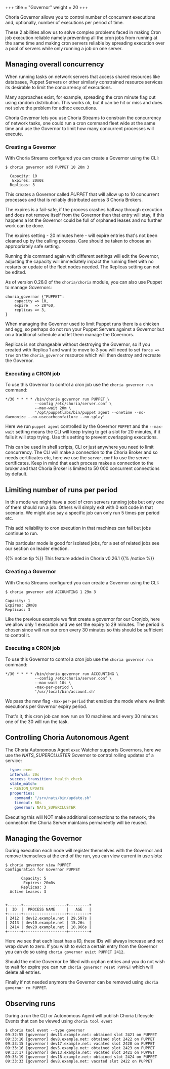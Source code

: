 +++
title = "Governor"
weight = 20
+++

Choria Governor allows you to control number of concurrent executions and, optionally, number of executions per period
of time.

These 2 abilities allow us to solve complex problems faced in making Cron job execution reliable namely preventing all
the cron jobs from running at the same time and making cron servers reliable by spreading execution over a pool of servers
while only running a job on one server.

## Managing overall concurrency

When running tasks on network servers that access shared resources like databases, Puppet Servers or other similarly
constrained resource services its desirable to limit the concurrency of executions.

Many approaches exist, for example, spreading the cron minute flag out using random distribution. This works ok, but it
can be hit or miss and does not solve the problem for adhoc executions.

Choria Governor lets you use Choria Streams to constrain the concurrency of network tasks, one could run a cron command
fleet wide at the same time and use the Governor to limit how many concurrent processes will execute.

### Creating a Governor

With Choria Streams configured you can create a Governor using the CLI:

```nohighlight
$ choria governor add PUPPET 10 20m 3

  Capacity: 10
   Expires: 20m0s
  Replicas: 3
```

This creates a Governor called *PUPPET* that will allow up to 10 concurrent processes and that is reliably distributed
across 3 Choria Brokers.

The expires is a fail-safe, if the process crashes halfway through execution and does not remove itself from the Governor
then that entry will stay, if this happens a lot the Governor could be full of orphaned leases and no further work can be done.

The expires setting - 20 minutes here - will expire entries that's not been cleaned up by the calling process. Care should
be taken to choose an appropriately safe setting.

Running this command again with different settings will edit the Governor, adjusting the capacity will immediately impact
the running fleet with no restarts or update of the fleet nodes needed. The Replicas setting can not be edited.

As of version 0.26.0 of the `choria/choria` module, you can also use Puppet to manage Governors:

```puppet
choria_governor {"PUPPET":
    capacity => 10,
    expire   => 20*60,
    replicas => 3,
}
```

When managing the Governor used to limit Puppet runs there is a chicken and egg, so perhaps do not run your Puppet Servers
against a Governor but on a traditional schedule and let them manage the Governors.

Replicas is not changeable without destroying the Governor, so if you created with Replica 1 and want to move to 3 you
will need to set `force => true` on the `choria_governor` resource which will then destroy and recreate the Governor.

### Executing a CRON job

To use this Governor to control a cron job use the `choria governor run` command:

```nohighlight
*/30 * * * * /bin/choria governor run PUPPET \
             --config /etc/choria/server.conf \
             --max-wait 20m \
             '/opt/puppetlabs/bin/puppet agent --onetime --no-daemonize --no-usecacheonfailure --no-splay'
```

Here we run `puppet agent` controlled by the Governor `PUPPET` and the `--max-wait` setting means the CLI will keep
trying to get a slot for 20 minutes, if it fails it will stop trying. Use this setting to prevent overlapping executions.

This can be used in shell scripts, CLI or just anywhere you need to limit concurrency. The CLI will make a connection
to the Choria Broker and so needs certificates etc, here we use the `server.conf` to use the server certificates. Keep
in mind that each process makes a connection to the broker and that Choria Broker is limited to 50 000 concurrent connections
by default.

## Limiting number of runs per period

In this mode we might have a pool of cron servers running jobs but only one of them should run a job. Others will simply
exit with 0 exit code in that scenario. We might also say a specific job can only run 5 times per period etc.

This add reliability to cron execution in that machines can fail but jobs continue to run.

This particular mode is good for isolated jobs, for a set of related jobs see our section on leader election.

{{% notice tip %}}
This feature added in Choria v0.26.1
{{% /notice %}}

### Creating a Governor

With Choria Streams configured you can create a Governor using the CLI:

```nohighlight
$ choria governor add ACCOUNTING 1 29m 3

Capacity: 1
Expires: 29m0s
Replicas: 3
```

Like the previous example we first create a governor for our Cronjob, here we allow only 1 execution and we set the expiry
to 29 minutes.  The period is chosen since will run our cron every 30 minutes so this should be sufficient to control it.

### Executing a CRON job

To use this Governor to control a cron job use the `choria governor run` command:

```nohighlight
*/30 * * * * /bin/choria governor run ACCOUNTING \
             --config /etc/choria/server.conf \
             --max-wait 10s \
             -max-per-period \
             '/usr/local/bin/account.sh'
```

We pass the new flag `-max-per-period` that enables the mode where we limit executions per Governor expiry period.

That's it, this cron job can now run on 10 machines and every 30 minutes one of the 30 will run the task.

## Controlling Choria Autonomous Agent

The Choria Autonomous Agent `exec` Watcher supports Governors, here we use the *NATS_SUPERCLUSTER* Governor to control rolling updates
of a service:

```yaml
  type: exec
  interval: 20s
  success_transition: health_check
  state_match:
  - REGION_UPDATE
  properties:
    command: "/srv/nats/bin/update.sh"
    timeout: 60s
    governor: NATS_SUPERCLUSTER
```

Executing this will NOT make additional connections to the network, the connection the Choria Server maintains permanently
will be reused.

## Managing the Governor

During execution each node will register themselves with the Governor and remove themselves at the end of the run, you
can view current in use slots:

```nohighlight
$ choria governor view PUPPET
Configuration for Governor PUPPET

       Capacity: 5
        Expires: 20m0s
       Replicas: 3
  Active Leases: 3


+------+-------------------+---------+
|  ID  |  PROCESS NAME     |   AGE   |
+------+-------------------+---------+
| 2412 | dev12.example.net | 29.597s |
| 2413 | dev10.example.net | 15.26s  |
| 2414 | dev20.example.net | 10.966s |
+------+-------------------+---------+
```

Here we see that each least has a ID, these IDs will always increase and not wrap down to zero. If you wish to evict
a certain entry from the Governor you can do so using `choria governor evict PUPPET 2412`.

Should the entire Governor be filled with orphan entries and you do not wish to wait for expire you can run `choria
governor reset PUPPET` which will delete all entries.

Finally if not needed anymore the Governor can be removed using `choria governor rm PUPPET`.

## Observing runs

During a run the CLI or Autonomous Agent will publish Choria Lifecycle Events that can be viewed using `choria tool event`

```nohighlight
$ choria tool event --type governor
09:32:55 [governor] dev13.example.net: obtained slot 2421 on PUPPET
09:33:10 [governor] dev8.example.net: obtained slot 2422 on PUPPET
09:33:15 [governor] dev17.example.net: vacated slot 2420 on PUPPET
09:33:16 [governor] dev5.example.net: obtained slot 2423 on PUPPET
09:33:17 [governor] dev13.example.net: vacated slot 2421 on PUPPET
09:33:19 [governor] dev18.example.net: obtained slot 2424 on PUPPET
09:33:33 [governor] dev8.example.net: vacated slot 2422 on PUPPET
```
